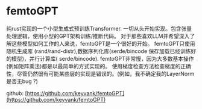 # femtoGPT

纯rust实现的一个小型生成式预训练Transformer.
一切从头开始实现。包含张量处理逻辑，使用小型的GPT架构训练/推断代码。
对于那些喜欢LLM并希望深入了解这些模型如何工作的人来说，femtoGPT是一个很好的开始。
femtoGPT只使用随机生成库 (rand/rand-distr),数据序列化库(serde/bincode 保存加载已经训练好的模型)，并行计算库(
serde/bincode).
femtoGPT非常慢，因为大多数基本操作(例如矩阵乘法)都是以最简单的方式实现的。
使用梯度检查方法检查梯度的正确性，尽管仍然很有可能某些层的实现是错误的。(例如，我不确定我的LayerNorm是否无bug ?)

github: [https://github.com/keyvank/femtoGPT](https://github.com/keyvank/femtoGPT)